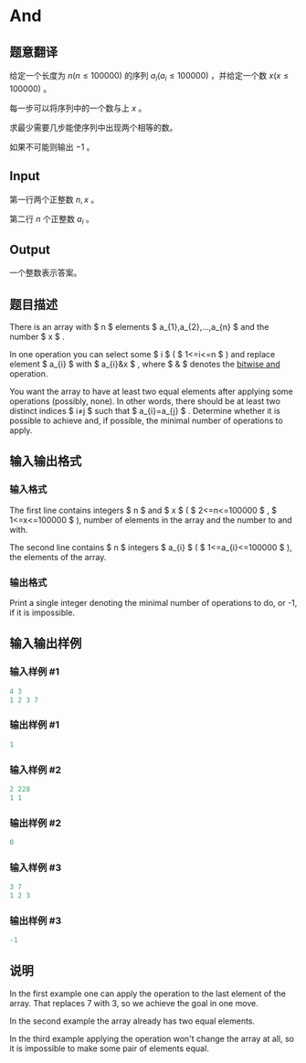 # And

## 题意翻译

给定一个长度为 $n(n\le 100000)$ 的序列 $a_i(a_i\le 100000)$ ，并给定一个数 $x(x\le 100000)$ 。

每一步可以将序列中的一个数与上 $x$ 。

求最少需要几步能使序列中出现两个相等的数。

如果不可能则输出 $-1$ 。

## Input

第一行两个正整数 $n, x$ 。

第二行 $n$ 个正整数 $a_i$ 。

## Output

一个整数表示答案。

## 题目描述

There is an array with $ n $ elements $ a_{1},a_{2},...,a_{n} $ and the number $ x $ .

In one operation you can select some $ i $ ( $ 1<=i<=n $ ) and replace element $ a_{i} $ with $ a_{i}&x $ , where $ & $ denotes the [bitwise and](https://en.wikipedia.org/wiki/Bitwise_operation#AND) operation.

You want the array to have at least two equal elements after applying some operations (possibly, none). In other words, there should be at least two distinct indices $ i≠j $ such that $ a_{i}=a_{j} $ . Determine whether it is possible to achieve and, if possible, the minimal number of operations to apply.

## 输入输出格式

### 输入格式

The first line contains integers $ n $ and $ x $ ( $ 2<=n<=100000 $ , $ 1<=x<=100000 $ ), number of elements in the array and the number to and with.

The second line contains $ n $ integers $ a_{i} $ ( $ 1<=a_{i}<=100000 $ ), the elements of the array.

### 输出格式

Print a single integer denoting the minimal number of operations to do, or -1, if it is impossible.

## 输入输出样例

### 输入样例 #1

```cpp
4 3
1 2 3 7

```
### 输出样例 #1

```cpp
1

```
### 输入样例 #2

```cpp
2 228
1 1

```
### 输出样例 #2

```cpp
0

```
### 输入样例 #3

```cpp
3 7
1 2 3

```
### 输出样例 #3

```cpp
-1

```
## 说明

In the first example one can apply the operation to the last element of the array. That replaces 7 with 3, so we achieve the goal in one move.

In the second example the array already has two equal elements.

In the third example applying the operation won't change the array at all, so it is impossible to make some pair of elements equal.

